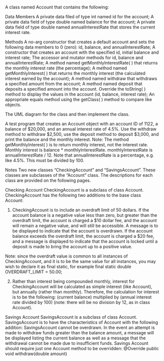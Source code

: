 A class named Account that contains the following:

Data Members
A private data filed of type int named id for the account;
A private data field of type double named balance for the account;
A private data field of type double named annualInterestRate that stores the current interest rate.

Methods
A no-arg constructor that creates a default account and sets the following data members to 0 (zero):
id, balance, and annualInterestRate;
A constructor that creates an account with the specified id, initial balance and interest rate;
The accessor and mutator methods for id, balance and annualInterestRate;
A method named getMonthlyInterestRate( ) that returns the monthly interest rate (the percentage);
A method named getMonthlyInterest( ) that returns the monthly interest (the calculated interest earned by the account);
A method named withdraw that withdraws a specified amount from the account;
A method named deposit that deposits a specified amount into the account.
Override the toString( ) method to display the values in the account (id, balance, interest rate);
An appropriate equals method using the getClass( ) method to compare like objects.


The UML diagram for the class and then implement the class.


A test program that creates an Account object with an account ID of 1122, a balance of $20,000, and an annual interest rate of
4.5%. Use the withdraw method to withdraw $2,500, use the deposit method to deposit $3,000, and print the balance and the monthly
interest.
Note: The method getMonthlyInterest( ) is to return monthly interest, not the interest rate. Monthly interest is balance *
monthlyInterestRate. monthlyInterestRate is annualInterestRate / 12. Note that annualInterestRate is a percentage, e.g. like
4.5%. This must be divided by 100.

Notes
Two new classes “CheckingAccount” and “SavingsAccount”.
These classes are subclasses of the “Account” class.
The descriptions for each class are provided on the following pages.

Checking Account
CheckingAccount is a subclass of class Account.
CheckingAccount has the following two additions to the base class Account:

1) CheckingAccount is to include an overdraft limit of 50 dollars.
If the account balance is a negative value less than zero, but greater than the overdraft limit, the account is charged a
$10 dollar fee, and the account will remain a negative value, and will still be accessible. A message is to be
displayed to indicate that the account is overdrawn.
If the account balance exceeds the overdraft limit, the account is charged a $20 fee, and a message is displayed to
indicate that the account is locked until a deposit is made to bring the account up to a positive value.


Note: since the overdraft value is common to all instances of CheckingAccount, and it is to be the same value for all
instances, you may wish to declare it as final static, for example final static double
OVERDRAFT_LIMIT = 50.00;

2) Rather than interest being compounded monthly, interest for CheckingAccount will be calculated as simple interest (like
Account), but annually (rather than monthly). Therefore, the calculation for interest is to be the following:
(current balance) multiplied by (annual interest rate divided by 100)
 (note: there will be no division by 12, as in class Account).


Savings Account
SavingsAccount is a subclass of class Account.
SavingsAccount is to have the characteristics of Account with the following addition:
SavingsAccount cannot be overdrawn. In the event an attempt is made to withdraw funds greater than the balance amount, a message
will be displayed listing the current balance as well as a message that the withdrawal cannot be made due to insufficient funds.
Savings Account should require just one Account method to be overridden:
@Override
 public void withdraw(double amount)

